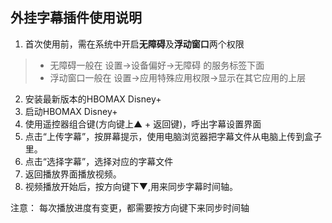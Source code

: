 ## 外挂字幕插件使用说明

1. 首次使用前，需在系统中开启**无障碍**及**浮动窗口**两个权限
> + 无障碍一般在 设置->设备偏好->无障碍 的服务标签下面
> + 浮动窗口一般在 设置->应用特殊应用权限->显示在其它应用的上层
2. 安装最新版本的HBOMAX Disney+
3. 启动HBOMAX Disney+ 
4. 使用遥控器组合键(方向键上▲ + 返回键)，呼出字幕设置界面
5. 点击“上传字幕”，按屏幕提示，使用电脑浏览器把字幕文件从电脑上传到盒子里。
6. 点击“选择字幕”，选择对应的字幕文件 
7. 返回播放界面播放视频。
8. 视频播放开始后，按方向键下▼,用来同步字幕时间轴。

注意： 每次播放进度有变更，都需要按方向键下来同步时间轴
